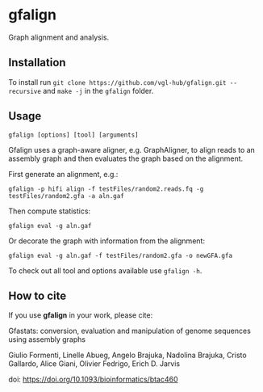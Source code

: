 # gfalign

Graph alignment and analysis.

## Installation

To install run `git clone https://github.com/vgl-hub/gfalign.git --recursive` and `make -j` in the `gfalign` folder.

## Usage

`gfalign [options] [tool] [arguments]`

Gfalign uses a graph-aware aligner, e.g. GraphAligner, to align reads to an assembly graph and then evaluates the graph based on the alignment.

First generate an alignment, e.g.:

`gfalign -p hifi align -f testFiles/random2.reads.fq -g testFiles/random2.gfa -a aln.gaf`

Then compute statistics:

`gfalign eval -g aln.gaf`

Or decorate the graph with information from the alignment:

`gfalign eval -g aln.gaf -f testFiles/random2.gfa -o newGFA.gfa`

To check out all tool and options available use `gfalign -h`.

## How to cite

If you use **gfalign** in your work, please cite:

Gfastats: conversion, evaluation and manipulation of genome sequences using assembly graphs

Giulio Formenti, Linelle Abueg, Angelo Brajuka, Nadolina Brajuka, Cristo Gallardo, Alice Giani, Olivier Fedrigo, Erich D. Jarvis

doi: https://doi.org/10.1093/bioinformatics/btac460
